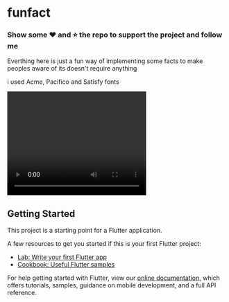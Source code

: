 # funfact

### Show some :heart: and :star: the repo to support the project and follow me

Everthing here is just a fun way of implementing some facts to make peoples aware of 
its doesn't require anything 

i used Acme, Pacifico and Satisfy fonts 

<video width="320" height="240">
  <src="https://github.com/BubblyBoy/Fun-Fact-App/blob/master/funfact.mp4" >
  Demo of Funfact app
</video>



## Getting Started

This project is a starting point for a Flutter application.

A few resources to get you started if this is your first Flutter project:

- [Lab: Write your first Flutter app](https://flutter.io/docs/get-started/codelab)
- [Cookbook: Useful Flutter samples](https://flutter.io/docs/cookbook)

For help getting started with Flutter, view our 
[online documentation](https://flutter.io/docs), which offers tutorials, 
samples, guidance on mobile development, and a full API reference.
